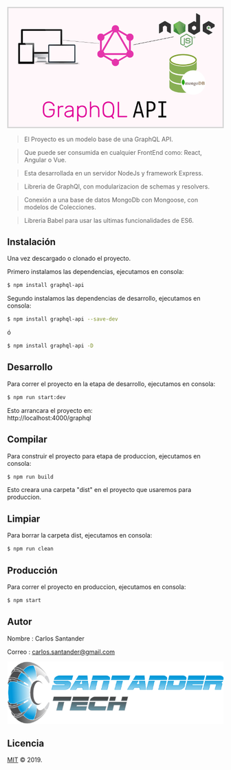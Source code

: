 ![portada](https://github.com/Gilgammesh/graphql-api/blob/master/public/img/portada.png)

> El Proyecto es un modelo base de una GraphQL API.

> Que puede ser consumida en cualquier FrontEnd como: React, Angular o Vue.

> Esta desarrollada en un servidor NodeJs y framework Express.

> Libreria de GraphQl, con modularizacion de schemas y resolvers.

> Conexión a una base de datos MongoDb con Mongoose, con modelos de Colecciones. 

> Libreria Babel para usar las ultimas funcionalidades de ES6.

## Instalación

Una vez descargado o clonado el proyecto.

Primero instalamos las dependencias, ejecutamos en consola:

```sh
$ npm install graphql-api
```

Segundo instalamos las dependencias de desarrollo, ejecutamos en consola:

```sh
$ npm install graphql-api --save-dev
```

ó

```sh
$ npm install graphql-api -D
```

## Desarrollo

Para correr el proyecto en la etapa de desarrollo, ejecutamos en consola:

```sh
$ npm run start:dev
```

Esto arrancara el proyecto en:    
http://localhost:4000/graphql

## Compilar

Para construir el proyecto para etapa de produccion, ejecutamos en consola:

```sh
$ npm run build
```

Esto creara una carpeta "dist" en el proyecto que usaremos para produccion.

## Limpiar

Para borrar la carpeta dist, ejecutamos en consola:

```sh
$ npm run clean
```

## Producción

Para correr el proyecto en produccion, ejecutamos en consola:

```sh
$ npm start
```

## Autor

Nombre : Carlos Santander

Correo : carlos.santander@gmail.com

![empresa](https://github.com/Gilgammesh/graphql-api/blob/master/public/img/logo.png)

## Licencia

[MIT](LICENSE) © 2019.
